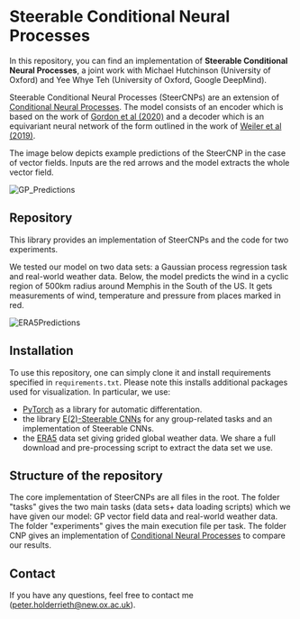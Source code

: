 
# Steerable Conditional Neural Processes

In this repository, you can find an implementation of **Steerable Conditional Neural Processes**, a joint work with Michael Hutchinson (University of Oxford) and Yee Whye Teh (University of Oxford, Google DeepMind).

Steerable Conditional Neural Processes (SteerCNPs) are an extension of [Conditional Neural Processes](https://arxiv.org/abs/1807.01613). The model consists of an encoder which is based on the work of [Gordon et al (2020)](https://arxiv.org/abs/1910.13556) and a decoder which is an equivariant neural network of the form outlined in the work of [Weiler et al (2019)](https://arxiv.org/abs/1911.08251).

The image below depicts example predictions of the SteerCNP in the case of vector fields. Inputs are the red arrows and the model extracts the whole vector field.

![GP_Predictions](https://github.com/PeterHolderrieth/Steerable_CNPs/blob/master/plots/gp/Example_predictions_SteerCNP.png?raw=true)

## Repository

This library provides an implementation of SteerCNPs and the code for two experiments.

We tested our model on two data sets: a Gaussian process regression task and real-world weather data.
Below, the model predicts the wind in a cyclic region of 500km radius around Memphis in the South of the US.
It gets measurements of wind, temperature and pressure from places marked in red.

![ERA5Predictions](https://github.com/PeterHolderrieth/Steerable_CNPs/blob/master/plots/era5/ERA5_predictions.png?raw=true)

## Installation

To use this repository, one can simply clone it and  install requirements specified in `requirements.txt`.
Please note this installs additional packages used for visualization. In particular, we use:

- [PyTorch](https://https://pytorch.org/) as a library for automatic differentation.
-  the library [E(2)-Steerable CNNs](https://github.com/QUVA-Lab/e2cnn) for any group-related tasks and an implementation of Steerable CNNs.
- the [ERA5](https://cds.climate.copernicus.eu/cdsapp#!/dataset/reanalysis-era5-land?tab=overview) data set giving grided global weather data. We share a full download and pre-processing script to 
extract the data set we use.

## Structure of the repository
The core implementation of SteerCNPs are all files in the root. The folder "tasks" gives the two main tasks (data sets+ data loading scripts) which we have given our model: GP vector field data and
real-world weather data. The folder "experiments" gives the main execution file per task. 
The folder CNP gives an implementation of [Conditional Neural Processes](https://arxiv.org/abs/1807.01613)
to compare our results.

## Contact

If you have any questions, feel free to contact me (peter.holderrieth@new.ox.ac.uk).
